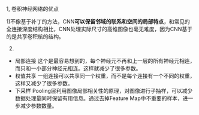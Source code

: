 1, 卷积神经网络的优点

1)不像基于补丁的方法，CNN**可以保留邻域的联系和空间的局部特点**，和常见的全连接深度结构相比，CNN处理实际尺寸的高维图像也毫无难度，因为CNN基于的是共享卷积核的结构。


2)
- 局部连接
这个是最容易想到的，每个神经元不再和上一层的所有神经元相连，而只和一小部分神经元相连。这样就减少了很多参数。
- 权值共享
一组连接可以共享同一个权重，而不是每个连接有一个不同的权重，这样又减少了很多参数。
- 下采样
Pooling层利用图像局部相关性的原理，对图像进行子抽样，可以减少数据处理量同时保留有用信息。通过去掉Feature Map中不重要的样本，进一步减少参数数量。
